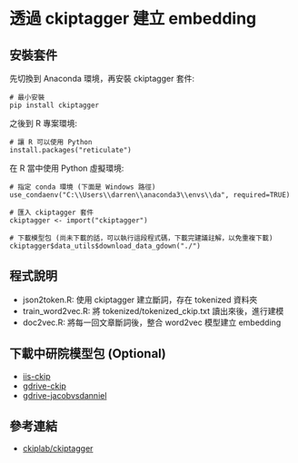 # 透過 ckiptagger 建立 embedding

## 安裝套件
先切換到 Anaconda 環境，再安裝 ckiptagger 套件:
```
# 最小安裝
pip install ckiptagger
```

之後到 R 專案環境:
```
# 讓 R 可以使用 Python
install.packages("reticulate")
```

在 R 當中使用 Python 虛擬環境:
```
# 指定 conda 環境 (下面是 Windows 路徑)
use_condaenv("C:\\Users\\darren\\anaconda3\\envs\\da", required=TRUE)

# 匯入 ckiptagger 套件
ckiptagger <- import("ckiptagger")

# 下載模型包 (尚未下載的話，可以執行這段程式碼，下載完建議註解，以免重複下載)
ckiptagger$data_utils$download_data_gdown("./")
```

## 程式說明
- json2token.R: 使用 ckiptagger 建立斷詞，存在 tokenized 資料夾
- train_word2vec.R: 將 tokenized/tokenized_ckip.txt 讀出來後，進行建模
- doc2vec.R: 將每一回文章斷詞後，整合 word2vec 模型建立 embedding

## 下載中研院模型包 (Optional)
- [iis-ckip](http://ckip.iis.sinica.edu.tw/data/ckiptagger/data.zip)
- [gdrive-ckip](https://drive.google.com/drive/folders/105IKCb88evUyLKlLondvDBoh7Dy_I1tm)
- [gdrive-jacobvsdanniel](https://drive.google.com/drive/folders/15BDjL2IaX3eYdFVzT422VwCb743Hrbi3)

## 參考連結
- [ckiplab/ckiptagger](https://github.com/ckiplab/ckiptagger/wiki/Chinese-README)
